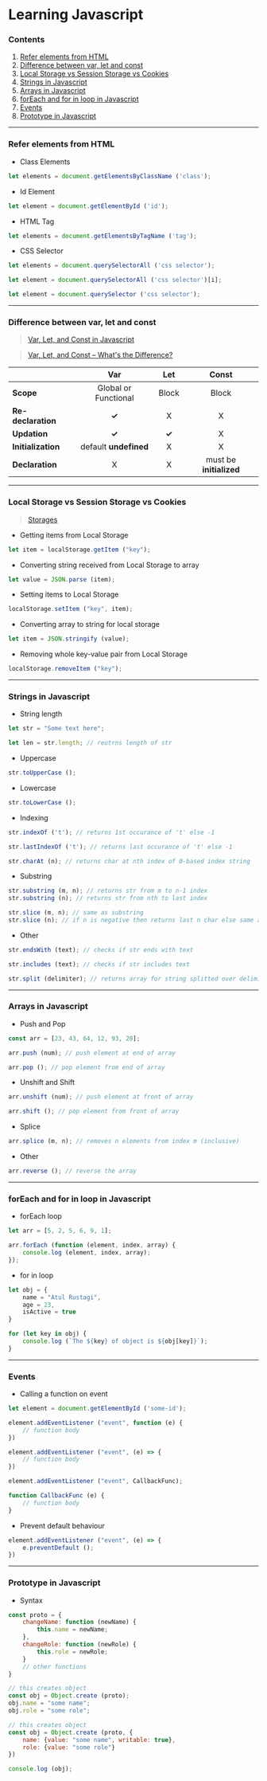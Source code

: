 # Learning Javascript

### Contents

1. [Refer elements from HTML](#refer-elements-from-html)
2. [Difference between var, let and const](#difference-between-var-let-and-const)
3. [Local Storage vs Session Storage vs Cookies](#local-storage-vs-session-storage-vs-cookies)
4. [Strings in Javascript](#strings-in-javascript)
5. [Arrays in Javascript](#arrays-in-javascript)
6. [forEach and for in loop in Javascript](#foreach-and-for-in-loop-in-javascript)
7. [Events](#events)
8. [Prototype in Javascript](#prototype-in-javascript)

---

### Refer elements from HTML

* Class Elements
```javascript
let elements = document.getElementsByClassName ('class');
```

* Id Element
```javascript
let element = document.getElementById ('id');
```

* HTML Tag
```javascript
let elements = document.getElementsByTagName ('tag');
```

* CSS Selector
```javascript
let elements = document.querySelectorAll ('css selector');

let element = document.querySelectorAll ('css selector')[i];

let element = document.querySelector ('css selector');
```

---

### Difference between var, let and const

> [Var, Let, and Const in Javascript](https://medium.com/nerd-for-tech/var-let-and-const-in-javascript-15e41cf90f01 "Var, Let, Const in Javascript")

> [Var, Let, and Const – What's the Difference?](https://www.freecodecamp.org/news/var-let-and-const-whats-the-difference "Var, Let, and Const – What's the Difference?")

|                    | Var                  | Let   | Const |
|--------------------|:--------------------:|:-----:|:-----:|
| __Scope__          | Global or Functional | Block | Block |
| __Re-declaration__ | __✓__                | X     | X     |
| __Updation__       | __✓__                | __✓__ | X     |
| __Initialization__ | default __undefined__| X     | X     |
| __Declaration__    | X                    | X     | must be __initialized__ |

---

### Local Storage vs Session Storage vs Cookies

> [Storages](https://stackoverflow.com/questions/19867599/what-is-the-difference-between-localstorage-sessionstorage-session-and-cookies "Difference between localStorage, sessionStorage, and cookies")

* Getting items from Local Storage
```javascript
let item = localStorage.getItem ("key");
```

* Converting string received from Local Storage to array
```javascript
let value = JSON.parse (item);
```

* Setting items to Local Storage
```javascript
localStorage.setItem ("key", item);
```
* Converting array to string for local storage
```javascript
let item = JSON.stringify (value);
```

* Removing whole key-value pair from Local Storage
```javascript
localStorage.removeItem ("key");
```

---

### Strings in Javascript

* String length
```javascript
let str = "Some text here";

let len = str.length; // reutrns length of str
```

* Uppercase
```javascript
str.toUpperCase ();
```

* Lowercase
```javascript
str.toLowerCase ();
```

* Indexing
```javascript
str.indexOf ('t'); // returns 1st occurance of 't' else -1

str.lastIndexOf ('t'); // returns last occurance of 't' else -1

str.charAt (n); // returns char at nth index of 0-based index string
```

* Substring
```javascript
str.substring (m, n); // returns str from m to n-1 index
str.substring (n); // returns str from nth to last index

str.slice (m, n); // same as substring
str.slice (n); // if n is negative then returns last n char else same as substring
```

* Other
```javascript
str.endsWith (text); // checks if str ends with text

str.includes (text); // checks if str includes text

str.split (delimiter); // returns array for string splitted over delimiter
```

---

### Arrays in Javascript

* Push and Pop
```javascript
const arr = [23, 43, 64, 12, 93, 20];

arr.push (num); // push element at end of array

arr.pop (); // pop element from end of array
```

* Unshift and Shift
```javascript
arr.unshift (num); // push element at front of array

arr.shift (); // pop element from front of array
```

* Splice
```javascript
arr.splice (m, n); // removes n elements from index m (inclusive)
```

* Other
```javascript
arr.reverse (); // reverse the array
```

---

### forEach and for in loop in Javascript

* forEach loop
```javascript
let arr = [5, 2, 5, 6, 9, 1];

arr.forEach (function (element, index, array) {
    console.log (element, index, array);
});
```

* for in loop
```javascript
let obj = {
    name = "Atul Rustagi",
    age = 23,
    isActive = true
}

for (let key in obj) {
    console.log (`The ${key} of object is ${obj[key]}`);
}
```

---

### Events

* Calling a function on event
```javascript
let element = document.getElementById ('some-id');

element.addEventListener ("event", function (e) {
    // function body
})

element.addEventListener ("event", (e) => {
    // function body
})

element.addEventListener ("event", CallbackFunc);

function CallbackFunc (e) {
    // function body
}
```

* Prevent default behaviour
```javascript
element.addEventListener ("event", (e) => {
    e.preventDefault ();
})
```

---

### Prototype in Javascript

* Syntax
```javascript
const proto = {
    changeName: function (newName) {
        this.name = newName;
    },
    changeRole: function (newRole) {
        this.role = newRole;
    }
    // other functions
}

// this creates object
const obj = Object.create (proto);
obj.name = "some name";
obj.role = "some role";

// this creates object
const obj = Object.create (proto, {
    name: {value: "some name", writable: true},
    role: {value: "some role"}
})

console.log (obj);
```